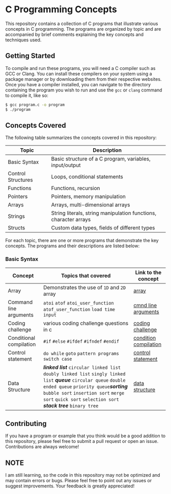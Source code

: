 # C Programming Concepts

This repository contains a collection of C programs that illustrate various concepts in C programming. The programs are organized by topic and are accompanied by brief comments explaining the key concepts and techniques used. 

## Getting Started

To compile and run these programs, you will need a C compiler such as GCC or Clang. You can install these compilers on your system using a package manager or by downloading them from their respective websites. Once you have a compiler installed, you can navigate to the directory containing the program you wish to run and use the `gcc` or `clang` command to compile it, like so:

```sh
$ gcc program.c -o program
$ ./program
```

## Concepts Covered

The following table summarizes the concepts covered in this repository:

| Topic | Description |
|-------|-------------|
| Basic Syntax | Basic structure of a C program, variables, input/output |
| Control Structures | Loops, conditional statements |
| Functions | Functions, recursion |
| Pointers | Pointers, memory manipulation |
| Arrays | Arrays, multi-dimensional arrays |
| Strings | String literals, string manipulation functions, character arrays |
| Structs | Custom data types, fields of different types |

For each topic, there are one or more programs that demonstrate the key concepts. The programs and their descriptions are listed below:

### Basic Syntax

| Concept | Topics that covered | Link to the concept |
|---------|-------------|-------------|
| Array | Demonstrates the use of `1D` and `2D` array |[array](https://github.com/Lavin-tom/c_programming/tree/master/array) |
| Command line arguments |`atoi` `atof` `atoi_user_function` `atof_user_function` `load time input` |[cmnd line arguments](https://github.com/Lavin-tom/c_programming/tree/master/cmnd_line_argument) |
| Coding challenge | various coding challenge questions in c|[coding challenge](https://github.com/Lavin-tom/c_programming/tree/master/coding_challenge)|
| Conditional compilation | `#if` `#else` `#ifdef` `#ifndef` `#endif`|[condition compilation](https://github.com/Lavin-tom/c_programming/tree/master/conditional_compilation)|
| Control statement | `do while` `goto` `pattern programs` `switch case`|[control statement](https://github.com/Lavin-tom/c_programming/tree/master/control_statement)|
| Data Structure | ***linked list*** `circular linked list` `doubly linked list` `singly linked list`  ***queue*** `circular queue` `double ended queue` `priority queue`***sorting*** `bubble sort` `insertion sort` `merge sort` `quick sort` `selection sort` ***stack*** ***tree*** `binary tree` |[data structure](https://github.com/Lavin-tom/c_programming/tree/master/data_structures)|


## Contributing

If you have a program or example that you think would be a good addition to this repository, please feel free to submit a pull request or open an issue. Contributions are always welcome!

## NOTE
I am still learning, so the code in this repository may not be optimized and may contain errors or bugs. Please feel free to point out any issues or suggest improvements. Your feedback is greatly appreciated!
